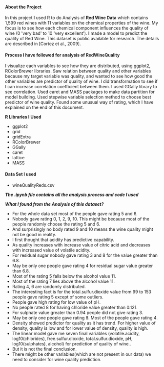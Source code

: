 
#### About the Project

In this project I used R to do Analysis of **Red Wine Data** which contains 1,599 red wines with 11 variables on the chemical properties of the wine. My focus is to see how each chemical component influences the quality of wine (0 'very bad' to 10 'very excellent'). I made a model to predict the quality of Red Wine. This dataset is public available for research. The details are described in [Cortez et al., 2009].

#### Process I have followed for analysis of RedWineQuality

I visualize each variables to see how they are distributed, using  ggplot2, RColorBrewer libraries. Saw relation between quality and other variables because my target variable was quality, and wanted to see how good the other variables are predictor of quality of wine. I did transformation to see if I can increase correlation coefficient between them. I used GGally library to see correlation. Used caret and MASS packages to make data partition for model building. Used stepwise variable selection method to choose best predictor of wine quality. Found some unusual way of rating, which I have explained on the end of this document.


**R Libraries I Used**

- ggplot2
- grid
- gridExtra
- RColorBrewer
- GGally
- caret
- lattice
- MASS

#### Data Set I used

- wineQualityReds.csv


_**The .ipynb file contains all the analysis process and code I used**_


**_What I found from the Analysis of this dataset?_**

 - For the whole data set most of the people gave rating 5 and 6.
 - Nobody gave rating 0, 1, 2, 9, 10. This might be because most of the people randomly choose the rating 5 and 6.
 - And surprisingly no body rated 9 and 10 means the wine quality might not be good in reality.
 - I first thought that acidity has predictive capability.
 - As quality increases with increase value of citric acid and decreases with increased value of volatile acidity.
 - For residual sugar nobody gave rating 3 and 8 for the value greater than 6.8.
 - May be only one people gave rating 4 for residual sugar value greater than 6.8.
 - Most of the rating 5 falls below the alcohol value 11.
 - Most of the rating 7 lies above the alcohol value 11.
 - Rating 4, 6 are randomly distributed.
 - The interesting fact is for the total.sulfur.dioxide value from 99 to 153 people gave rating 5 except of some outliers.
 - People gave high rating for low value of pH.
 - No people rated 8 for having chloride value greater than 0.121.
 - For sulphate value greater than 0.94 people did not give rating 3.
 - May be only one people gave rating 8. Most of the people gave rating 4.
 - Density showed predictor for quality as it has trend. For higher value of density, quality is low and for lower value of density, quality is high.
 - The linear model gave me seven final variables (volatile.acidity, log10(chlorides), free.sulfur.dioxide, total.sulfur.dioxide, pH, log10(sulphates), alcohol) for prediction of quality of wine..
 - But it is not the final conclusion.
 - There might be other variables(which are not present in our data) we need to consider for wine quality prediction.
